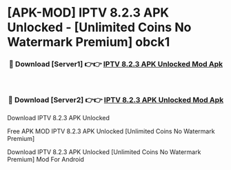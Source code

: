 # [APK-MOD] IPTV 8.2.3 APK Unlocked - [Unlimited Coins No Watermark Premium] obck1



<div align="center">
<h3>🔴 Download [Server1] 👉👉 <a href="https://momento.my/?title=IPTV_8.2.3_APK_Unlocked">IPTV 8.2.3 APK Unlocked Mod Apk</a></h3><br>

<h3>🔴 Download [Server2] 👉👉 <a href="https://momento.my/?title=IPTV_8.2.3_APK_Unlocked">IPTV 8.2.3 APK Unlocked Mod Apk</a></h3>
</div>



Download IPTV 8.2.3 APK Unlocked 

Free APK MOD IPTV 8.2.3 APK Unlocked [Unlimited Coins No Watermark Premium]

Download IPTV 8.2.3 APK Unlocked [Unlimited Coins No Watermark Premium] Mod For Android
